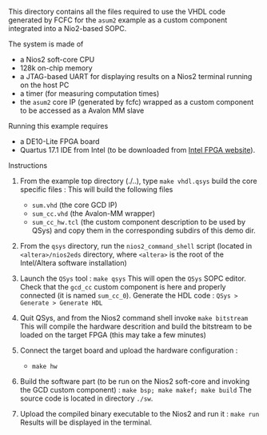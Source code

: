 This directory contains all the files required to use the VHDL code generated by FCFC for the `asum2` example 
as a custom component integrated into a Nio2-based SOPC.

The system is made of 
- a Nios2 soft-core CPU 
- 128k on-chip memory
- a JTAG-based UART for displaying results on a Nios2 terminal running on the host PC
- a timer (for measuring computation times)
- the `asum2` core IP (generated by fcfc) wrapped as a custom component to be accessed as a Avalon MM slave

Running this example requires
- a DE10-Lite FPGA board
- Quartus 17.1 IDE from Intel (to be downloaded from [Intel FPGA website](https://fpgasoftware.intel.com)). 

Instructions

1. From the example top directory (./..), type `make vhdl.qsys`  build the core specific files : 
   This will build the following files 
   - `sum.vhd`  (the core GCD IP)
   - `sum_cc.vhd` (the Avalon-MM wrapper)
   - `sum_cc_hw.tcl` (the custom component description to be used by QSys)
   and copy them in the corresponding subdirs of this demo dir.

2. From the `qsys` directory, run the `nios2_command_shell` script (located
   in `<altera>/nios2eds` directory, where `<altera>` is the root of the Intel/Altera software
   installation)

3. Launch the `QSys` tool : `make qsys`
   This will open the `QSys` SOPC editor. Check that the `gcd_cc` custom component is here and
   properly connected (it is named `sum_cc_0`).
   Generate the HDL code : `QSys > Generate > Generate HDL`

4. Quit QSys, and from the Nios2 command shell invoke `make bitstream`
   This will compile the hardware descrition and build the bitstream to be loaded on the target FPGA 
   (this may take a few minutes)
   
5. Connect the target board and upload the hardware configuration :

   - `make hw` 

6. Build the software part (to be run on the Nios2 soft-core and invoking the GCD custom
   component) : `make bsp; make makef; make build`
   The source code is located in directory `./sw`.
   
7. Upload the compiled binary executable to the Nios2 and run it : `make run`
   Results will be displayed in the terminal.


